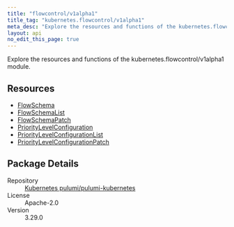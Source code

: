 ```yaml
---
title: "flowcontrol/v1alpha1"
title_tag: "kubernetes.flowcontrol/v1alpha1"
meta_desc: "Explore the resources and functions of the kubernetes.flowcontrol/v1alpha1 module."
layout: api
no_edit_this_page: true
---
```


<!-- WARNING: this file was generated by Pulumi Docs Generator. -->
<!-- Do not edit by hand unless you're certain you know what you are doing! -->

Explore the resources and functions of the kubernetes.flowcontrol/v1alpha1 module.

<h2 id="resources">Resources</h2>
<ul class="api">
    <li><a href="flowschema/" title="FlowSchema"><span class="api-symbol api-symbol--resource"></span>FlowSchema</a></li>
    <li><a href="flowschemalist/" title="FlowSchemaList"><span class="api-symbol api-symbol--resource"></span>FlowSchemaList</a></li>
    <li><a href="flowschemapatch/" title="FlowSchemaPatch"><span class="api-symbol api-symbol--resource"></span>FlowSchemaPatch</a></li>
    <li><a href="prioritylevelconfiguration/" title="PriorityLevelConfiguration"><span class="api-symbol api-symbol--resource"></span>PriorityLevelConfiguration</a></li>
    <li><a href="prioritylevelconfigurationlist/" title="PriorityLevelConfigurationList"><span class="api-symbol api-symbol--resource"></span>PriorityLevelConfigurationList</a></li>
    <li><a href="prioritylevelconfigurationpatch/" title="PriorityLevelConfigurationPatch"><span class="api-symbol api-symbol--resource"></span>PriorityLevelConfigurationPatch</a></li>
</ul>

<h2 id="package-details">Package Details</h2>
<dl class="package-details">
	<dt>Repository</dt>
	<dd><a href="https://github.com/pulumi/pulumi-kubernetes">Kubernetes pulumi/pulumi-kubernetes</a></dd>
	<dt>License</dt>
	<dd>Apache-2.0</dd>
	<dt>Version</dt>
	<dd>3.29.0</dd>
</dl>

